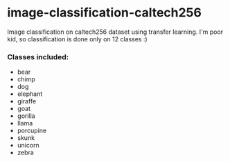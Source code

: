 # image-classification-caltech256
Image classification on caltech256 dataset using transfer learning. I'm poor kid, so classification is done only on 12 classes :)


### Classes included:
* bear
* chimp
* dog
* elephant
* giraffe
* goat
* gorilla
* llama
* porcupine
* skunk
* unicorn
* zebra

